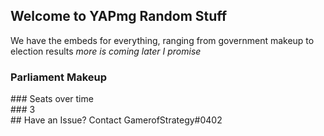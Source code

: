 ## Welcome to YAPmg Random Stuff
We have the embeds for everything, ranging from government makeup to election results _more is coming later I promise_ 

### Parliament Makeup
<div class="flourish-embed flourish-parliament" data-src="visualisation/10079128"><script src="https://public.flourish.studio/resources/embed.js"></script></div>
### Seats over time
<div class="flourish-embed flourish-chart" data-src="visualisation/10079126"><script src="https://public.flourish.studio/resources/embed.js"></script></div>
### 3
<div class="flourish-embed flourish-election" data-src="visualisation/10097754"><script src="https://public.flourish.studio/resources/embed.js%22%3E"></script></div>
## Have an Issue?
Contact GamerofStrategy#0402

